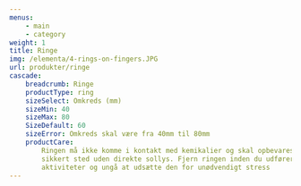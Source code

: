 ```yaml
---
menus:
    - main
    - category
weight: 1
title: Ringe
img: /elementa/4-rings-on-fingers.JPG
url: produkter/ringe
cascade:
    breadcrumb: Ringe
    productType: ring
    sizeSelect: Omkreds (mm)
    sizeMin: 40
    sizeMax: 80
    SizeDefault: 60
    sizeError: Omkreds skal være fra 40mm til 80mm
    productCare:
        Ringen må ikke komme i kontakt med kemikalier og skal opbevares et
        sikkert sted uden direkte sollys. Fjern ringen inden du udfører fysiske
        aktiviteter og ungå at udsætte den for unødvendigt stress
---
```


